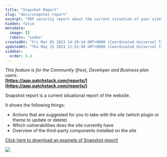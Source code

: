 ```yaml
---
title: "Snapshot Report"
slug: "docs/snapshot-report"
excerpt: "PDF security report about the current situation of your site"
hidden: false
metadata: 
  image: []
  robots: "index"
createdAt: "Fri Mar 03 2023 14:29:14 GMT+0000 (Coordinated Universal Time)"
updatedAt: "Thu May 25 2023 11:52:58 GMT+0000 (Coordinated Universal Time)"
sidebar:
  order: 6.4
---
```

_This feature is for the Community (free), Developer and Business plan users._  
**[https://app.patchstack.com/reports/](https://app.patchstack.com/reports/)**

Snapshot report is a current situational report of the website.

It shows the following things:

- Actions that are suggested for you to take with the site (which plugin or theme to update or delete)
- Which vulnerabilities does the site currently have
- Overview of the third-party components installed on the site

[Click here to download an example of Snapshot report!](https://s3.us-east-2.amazonaws.com/patchstack.com/patchstack_snapshot_report.pdf)

![](@images/01238b5-small-patchstack_snapshot_report2.jpg)
